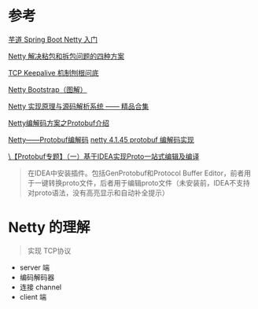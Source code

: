 # 参考
[芋道 Spring Boot Netty 入门](https://www.iocoder.cn/Spring-Boot/Netty/?github#)

[Netty 解决粘包和拆包问题的四种方案](https://www.iocoder.cn/Fight/Netty-to-solve-the-problem-of-sticky-and-unpacked-four-solutions/?self)

[TCP Keepalive 机制刨根问底](https://www.iocoder.cn/Fight/TCP-Keepalive-%E6%9C%BA%E5%88%B6%E5%88%A8%E6%A0%B9%E9%97%AE%E5%BA%95/?self)


[Netty Bootstrap（图解）](https://www.iocoder.cn/Fight/crazymakercircle/Netty-Bootstrap/?self)

[Netty 实现原理与源码解析系统 —— 精品合集](https://www.iocoder.cn/Netty/Netty-collection/?self)


[Netty编解码方案之Protobuf介绍](https://cloud.tencent.com/developer/article/1579441)

[Netty——Protobuf编解码](https://www.cnblogs.com/caoweixiong/p/14684453.html)
[netty 4.1.45 protobuf 编解码实现](https://blog.csdn.net/liubenlong007/article/details/104231927)

[\【Protobuf专题】（一）基于IDEA实现Proto一站式编辑及编译](https://segmentfault.com/a/1190000038778590)

> 在IDEA中安装插件。包括GenProtobuf和Protocol Buffer Editor，前者用于一键转换proto文件，后者用于编辑proto文件（未安装前，IDEA不支持对proto语法，没有高亮显示和自动补全提示）

# Netty 的理解

> 实现 TCP协议

- server 端
- 编码解码器
- 连接 channel  
- client 端
